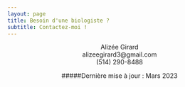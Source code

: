 ```yaml
---
layout: page
title: Besoin d'une biologiste ? 
subtitle: Contactez-moi !
---
```

  
<div align="center">Alizée Girard
<div align="center">alizeegirard3@gmail.com  
<div align="center">(514) 290-8488

  
  #####Dernière mise à jour : Mars 2023
